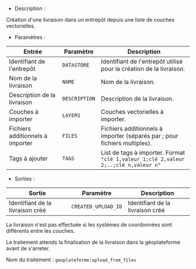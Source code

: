 - Description :

Création d'une livraison dans un entrepôt depuis une liste de couches vectorielles.

- Paramètres :

| Entrée           | Paramètre          | Description                                                |
|------------------|--------------------|------------------------------------------------------------|
| Identifiant de l'entrepôt    | `DATASTORE`        | Identifiant de l'entrepôt utilisé pour la création de la livraison.  |
| Nom de la livraison        | `NAME`      | Nom de la livraison. |
| Description de la livraison| `DESCRIPTION`  | Description de la livraison. |
| Couches à importer | `LAYERS`  | Couches vectorielles à importer. |
| Fichiers additionnels à importer| `FILES`  | Fichiers additionnels à importer (séparés par ; pour fichiers multiples). |
| Tags à ajouter | `TAGS`  | List de tags à importer. Format `"clé 1,valeur 1;clé 2,valeur 2;..;clé n,valeur n"` |

- Sorties :

| Sortie                             | Paramètre                           | Description                    |
|------------------------------------|-------------------------------------|--------------------------------|
| Identifiant de la livraison créé | `CREATED_UPLOAD_ID`        | Identifiant de la livraison créé  |

La livraison n'est pas effectuée si les systèmes de coordonnées sont différents entre les couches.

Le traitement attends la finalisation de la livraison dans la géoplateforme avant de s'arreter.

Nom du traitement : `geoplateforme:upload_from_files`
